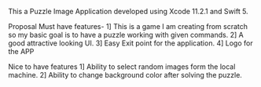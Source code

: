 This a Puzzle Image Application developed using Xcode 11.2.1 and Swift 5.

Proposal 
Must have features-
1] This is a game I am creating from scratch so my basic goal is to have a puzzle working with given commands. 
2] A good attractive looking UI.
3] Easy Exit point for the application.
4] Logo for the APP

Nice to have features
1] Ability to select random images form the local machine.
2] Ability to change background color after solving the puzzle.
